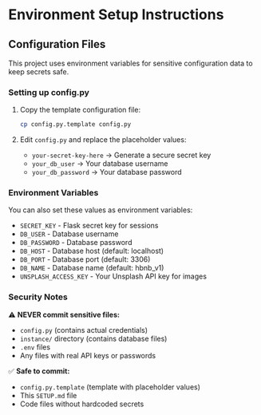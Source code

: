 # Environment Setup Instructions

## Configuration Files

This project uses environment variables for sensitive configuration data to keep secrets safe.

### Setting up config.py

1. Copy the template configuration file:
   ```bash
   cp config.py.template config.py
   ```

2. Edit `config.py` and replace the placeholder values:
   - `your-secret-key-here` → Generate a secure secret key
   - `your_db_user` → Your database username
   - `your_db_password` → Your database password

### Environment Variables

You can also set these values as environment variables:
- `SECRET_KEY` - Flask secret key for sessions
- `DB_USER` - Database username
- `DB_PASSWORD` - Database password
- `DB_HOST` - Database host (default: localhost)
- `DB_PORT` - Database port (default: 3306)
- `DB_NAME` - Database name (default: hbnb_v1)
- `UNSPLASH_ACCESS_KEY` - Your Unsplash API key for images

### Security Notes

⚠️ **NEVER commit sensitive files:**
- `config.py` (contains actual credentials)
- `instance/` directory (contains database files)
- `.env` files
- Any files with real API keys or passwords

✅ **Safe to commit:**
- `config.py.template` (template with placeholder values)
- This `SETUP.md` file
- Code files without hardcoded secrets
